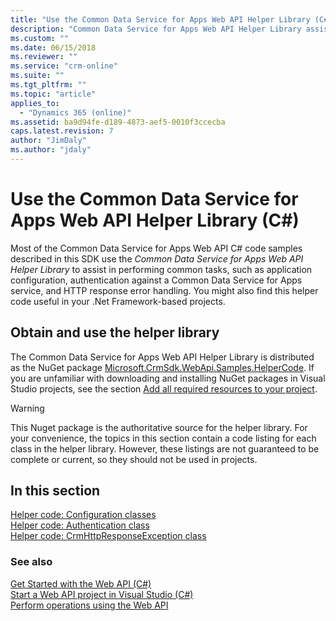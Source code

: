 ```yaml
---
title: "Use the Common Data Service for Apps Web API Helper Library (C#) (Common Data Service for Apps)| Microsoft Docs"
description: "Common Data Service for Apps Web API Helper Library assists in performing common tasks, such as application configuration, authentication against a Common Data Service for Apps service, and HTTP response error handling"
ms.custom: ""
ms.date: 06/15/2018
ms.reviewer: ""
ms.service: "crm-online"
ms.suite: ""
ms.tgt_pltfrm: ""
ms.topic: "article"
applies_to: 
  - "Dynamics 365 (online)"
ms.assetid: ba9d94fe-d189-4873-aef5-0010f3ccecba
caps.latest.revision: 7
author: "JimDaly"
ms.author: "jdaly"
---
```

# Use the Common Data Service for Apps Web API Helper Library (C#)

Most of the Common Data Service for Apps Web API C#  code samples described in this SDK use the  *Common Data Service for Apps Web API Helper Library* to assist in performing common tasks, such as application configuration, authentication against a Common Data Service for Apps service, and HTTP response error handling. You might also find this helper code useful in your .Net Framework-based projects.  
  
## Obtain and use the helper library

The Common Data Service for Apps Web API Helper Library is distributed as the NuGet package [Microsoft.CrmSdk.WebApi.Samples.HelperCode](https://www.nuget.org/packages/Microsoft.CrmSdk.WebApi.Samples.HelperCode). If you are unfamiliar with downloading and installing NuGet packages in Visual Studio projects, see the section [Add all required resources to your project](start-web-api-project-visual-studio-csharp.md#bkmk_addAllRequiredResources).  
  
> [!WARNING]
>  This Nuget package  is the authoritative source for the helper library.  For your convenience, the topics in this section contain a code listing for each class in the helper library. However, these listings are not guaranteed to be complete or current, so they should not be used in projects.  
  
## In this section 
 
[Helper code: Configuration classes](web-api-helper-code-configuration-classes.md)<br />
[Helper code: Authentication class](web-api-helper-code-authentication-class.md)<br /> 
[Helper code: CrmHttpResponseException class](web-api-helper-code-crmhttpresponseexception-class.md)  
  
### See also
 
[Get Started with the Web API (C#)](get-started-dynamics-365-web-api-csharp.md)<br />
[Start a Web API project in Visual Studio (C#)](start-web-api-project-visual-studio-csharp.md)<br />
[Perform operations using the Web API](perform-operations-web-api.md)

